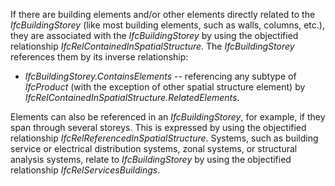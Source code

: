 If there are building elements and/or other elements directly related to the _IfcBuildingStorey_ (like most building elements, such as walls, columns, etc.), they are associated with the _IfcBuildingStorey_ by using the objectified relationship _IfcRelContainedInSpatialStructure_. The _IfcBuildingStorey_ references them by its inverse relationship:

* _IfcBuildingStorey.ContainsElements_ -- referencing any subtype of _IfcProduct_ (with the exception of other spatial structure element) by _IfcRelContainedInSpatialStructure.RelatedElements_.

Elements can also be referenced in an _IfcBuildingStorey_, for example, if they span through several storeys. This is expressed by using the objectified relationship _IfcRelReferencedInSpatialStructure_. Systems, such as building service or electrical distribution systems, zonal systems, or structural analysis systems, relate to _IfcBuildingStorey_ by using the objectified relationship _IfcRelServicesBuildings_.